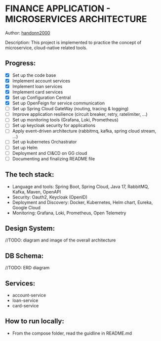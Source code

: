 # FINANCE APPLICATION - MICROSERVICES ARCHITECTURE
Author: [handonn2000](https://github.com/handonn2000)

Description:
This project is implemented to practice the concept of microservice, cloud-native related tools.

## Progress:
- [x] Set up the code base
- [x] Implement account services
- [x] Implement loan services
- [x] Implement card services
- [x] Set up Configuration Central
- [x] Set up OpenFeign for service communication
- [ ] Set up Spring Cloud GateWay (routing, tracing & logging)
- [ ] Improve application resilience (circuit breaker, retry, ratelimiter, ...)
- [ ] Set up monitoring tools (Grafana, Loki, Prometheus)
- [ ] Set up keycloak security for applications
- [ ] Apply event-driven architecture (rabbitmq, kafka, spring cloud stream, ...)
- [ ] Set up kubernetes Orchastrator
- [ ] Set up Helm
- [ ] Deployment and CI&CD on GG cloud 
- [ ] Documenting and finalizing README file

## The tech stack:
- Language and tools: Spring Boot, Spring Cloud, Java 17, RabbitMQ, Kafka, Maven, OpenAPI
- Security: Oauth2, Keycloak (OpenID)
- Deployment and Discovery: Docker, Kubernetes, Helm chart, Eureka, Google Cloud
- Monitoring: Grafana, Loki, Prometheus, Open Telemetry

## Design System:
//TODO: diagram and image of the overall architecture

## DB Schema:
//TODO: ERD diagram

## Services:
- account-service
- loan-service
- card-service

## How to run locally:
- From the compose folder, read the guidline in README.md
